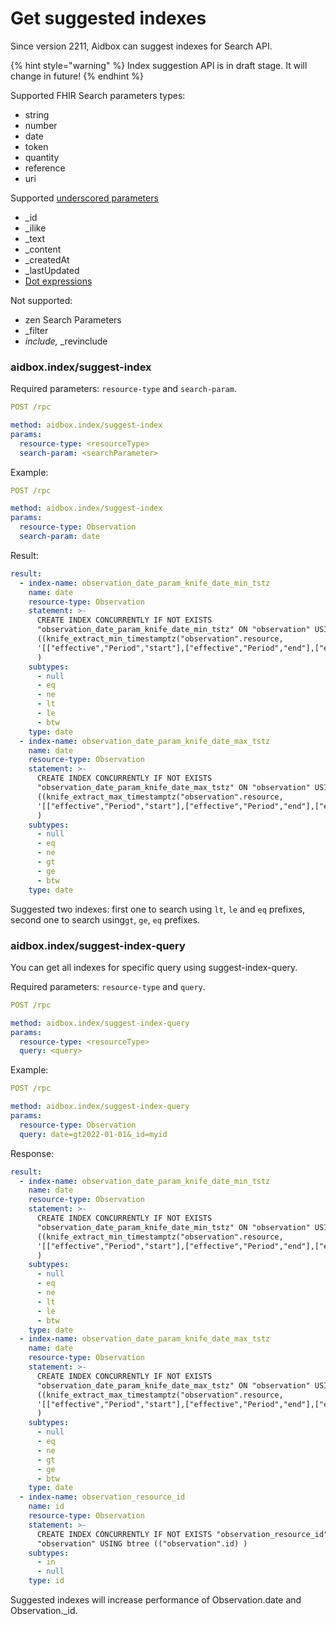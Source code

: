 # Get suggested indexes

Since version 2211, Aidbox can suggest indexes for Search API.&#x20;

{% hint style="warning" %}
Index suggestion API is in draft stage. It will change in future!
{% endhint %}

Supported FHIR Search parameters types:

* string
* number
* date
* token
* quantity
* reference
* uri

Supported [underscored parameters](../../api-1/fhir-api/search-1/#special-parameters)

* \_id
* \_ilike
* \_text
* \_content
* \_createdAt
* \_lastUpdated
* [Dot expressions](../../api-1/fhir-api/search-1/.-expressions.md)

Not supported:

* zen Search Parameters
* \_filter
* _include,_ \_revinclude

### aidbox.index/suggest-index

Required parameters: `resource-type` and `search-param`.

```yaml
POST /rpc

method: aidbox.index/suggest-index
params:
  resource-type: <resourceType>
  search-param: <searchParameter>
```

Example:

```yaml
POST /rpc

method: aidbox.index/suggest-index
params:
  resource-type: Observation
  search-param: date
```

Result:

```yaml
result:
  - index-name: observation_date_param_knife_date_min_tstz
    name: date
    resource-type: Observation
    statement: >-
      CREATE INDEX CONCURRENTLY IF NOT EXISTS
      "observation_date_param_knife_date_min_tstz" ON "observation" USING btree
      ((knife_extract_min_timestamptz("observation".resource,
      '[["effective","Period","start"],["effective","Period","end"],["effective","dateTime"],["effective","Timing","event"],["effective","instant"]]'))
      )
    subtypes:
      - null
      - eq
      - ne
      - lt
      - le
      - btw
    type: date
  - index-name: observation_date_param_knife_date_max_tstz
    name: date
    resource-type: Observation
    statement: >-
      CREATE INDEX CONCURRENTLY IF NOT EXISTS
      "observation_date_param_knife_date_max_tstz" ON "observation" USING btree
      ((knife_extract_max_timestamptz("observation".resource,
      '[["effective","Period","start"],["effective","Period","end"],["effective","dateTime"],["effective","Timing","event"],["effective","instant"]]'))
      )
    subtypes:
      - null
      - eq
      - ne
      - gt
      - ge
      - btw
    type: date
```

Suggested two indexes: first one to search using `lt`, `le` and `eq` prefixes, second one to search using`gt`, `ge`, `eq` prefixes.&#x20;

### aidbox.index/suggest-index-query

You can get all indexes for specific query using suggest-index-query.

Required parameters: `resource-type` and `query`.

```yaml
POST /rpc

method: aidbox.index/suggest-index-query
params:
  resource-type: <resourceType>
  query: <query>
```

Example:

```yaml
POST /rpc

method: aidbox.index/suggest-index-query
params:
  resource-type: Observation
  query: date=gt2022-01-01&_id=myid
```

Response:

```yaml
result:
  - index-name: observation_date_param_knife_date_min_tstz
    name: date
    resource-type: Observation
    statement: >-
      CREATE INDEX CONCURRENTLY IF NOT EXISTS
      "observation_date_param_knife_date_min_tstz" ON "observation" USING btree
      ((knife_extract_min_timestamptz("observation".resource,
      '[["effective","Period","start"],["effective","Period","end"],["effective","dateTime"],["effective","Timing","event"],["effective","instant"]]'))
      )
    subtypes:
      - null
      - eq
      - ne
      - lt
      - le
      - btw
    type: date
  - index-name: observation_date_param_knife_date_max_tstz
    name: date
    resource-type: Observation
    statement: >-
      CREATE INDEX CONCURRENTLY IF NOT EXISTS
      "observation_date_param_knife_date_max_tstz" ON "observation" USING btree
      ((knife_extract_max_timestamptz("observation".resource,
      '[["effective","Period","start"],["effective","Period","end"],["effective","dateTime"],["effective","Timing","event"],["effective","instant"]]'))
      )
    subtypes:
      - null
      - eq
      - ne
      - gt
      - ge
      - btw
    type: date
  - index-name: observation_resource_id
    name: id
    resource-type: Observation
    statement: >-
      CREATE INDEX CONCURRENTLY IF NOT EXISTS "observation_resource_id" ON
      "observation" USING btree (("observation".id) )
    subtypes:
      - in
      - null
    type: id
```

Suggested indexes will increase performance of Observation.date and Observation.\_id.
